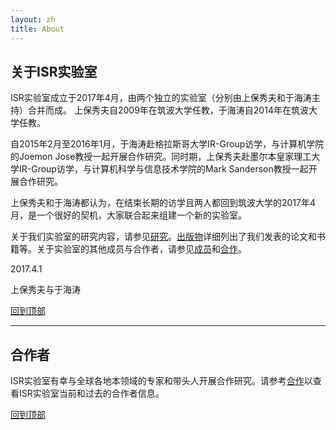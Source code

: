 ```yaml
---
layout: zh
title: About
---
```


## 关于ISR实验室

ISR实验室成立于2017年4月，由两个独立的实验室（分别由上保秀夫和于海涛主持）合并而成。 上保秀夫自2009年在筑波大学任教，于海涛自2014年在筑波大学任教。

自2015年2月至2016年1月，于海涛赴格拉斯哥大学IR-Group访学，与计算机学院的Joemon Jose教授一起开展合作研究。同时期，上保秀夫赴墨尔本皇家理工大学IR-Group访学，与计算机科学与信息技术学院的Mark Sanderson教授一起开展合作研究。

上保秀夫和于海涛都认为，在结束长期的访学且两人都回到筑波大学的2017年4月，是一个很好的契机，大家联合起来组建一个新的实验室。

关于我们实验室的研究内容，请参见[研究](/zh/research.html)。[出版物](/zh/publications.html)详细列出了我们发表的论文和书籍等。关于实验室的其他成员与合作者，请参见[成员](/zh/members.html)和[合作](/zh/collaboration.html)。

2017.4.1

上保秀夫与于海涛

[回到顶部](/zh/about.html#about-isampr-lab)

---

## 合作者
ISR实验室有幸与全球各地本领域的专家和带头人开展合作研究。请参考[合作](/zh/collaboration.html)以查看ISR实验室当前和过去的合作者信息。

[回到顶部](/zh/about.html#about-isampr-lab)

<!--

Copyright (C) ISR Lab Members. All rights reserved.

-->
